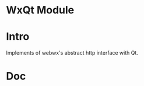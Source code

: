 WxQt Module
===============

# Intro

Implements of webwx's abstract http interface with Qt.

# Doc
